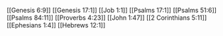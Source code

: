 [[Genesis 6:9]]
[[Genesis 17:1]]
[[Job 1:1]]
[[Psalms 17:1]]
[[Psalms 51:6]]
[[Psalms 84:11]]
[[Proverbs 4:23]]
[[John 1:47]]
[[2 Corinthians 5:11]]
[[Ephesians 1:4]]
[[Hebrews 12:1]]
